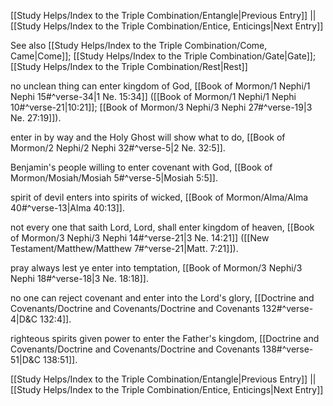 [[Study Helps/Index to the Triple Combination/Entangle|Previous Entry]]  ||  [[Study Helps/Index to the Triple Combination/Entice, Enticings|Next Entry]]

 See also [[Study Helps/Index to the Triple Combination/Come, Came|Come]]; [[Study Helps/Index to the Triple Combination/Gate|Gate]]; [[Study Helps/Index to the Triple Combination/Rest|Rest]]

 no unclean thing can enter kingdom of God, [[Book of Mormon/1 Nephi/1 Nephi 15#^verse-34|1 Ne. 15:34]] ([[Book of Mormon/1 Nephi/1 Nephi 10#^verse-21|10:21]]; [[Book of Mormon/3 Nephi/3 Nephi 27#^verse-19|3 Ne. 27:19]]).

 enter in by way and the Holy Ghost will show what to do, [[Book of Mormon/2 Nephi/2 Nephi 32#^verse-5|2 Ne. 32:5]].

 Benjamin's people willing to enter covenant with God, [[Book of Mormon/Mosiah/Mosiah 5#^verse-5|Mosiah 5:5]].

 spirit of devil enters into spirits of wicked, [[Book of Mormon/Alma/Alma 40#^verse-13|Alma 40:13]].

 not every one that saith Lord, Lord, shall enter kingdom of heaven, [[Book of Mormon/3 Nephi/3 Nephi 14#^verse-21|3 Ne. 14:21]] ([[New Testament/Matthew/Matthew 7#^verse-21|Matt. 7:21]]).

 pray always lest ye enter into temptation, [[Book of Mormon/3 Nephi/3 Nephi 18#^verse-18|3 Ne. 18:18]].

 no one can reject covenant and enter into the Lord's glory, [[Doctrine and Covenants/Doctrine and Covenants/Doctrine and Covenants 132#^verse-4|D&C 132:4]].

 righteous spirits given power to enter the Father's kingdom, [[Doctrine and Covenants/Doctrine and Covenants/Doctrine and Covenants 138#^verse-51|D&C 138:51]].

[[Study Helps/Index to the Triple Combination/Entangle|Previous Entry]]  ||  [[Study Helps/Index to the Triple Combination/Entice, Enticings|Next Entry]]